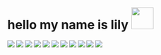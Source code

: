 <!---
lxren/lxren is a ✨ special ✨ repository because its `README.md` (this file) appears on your GitHub profile.
You can click the Preview link to take a look at your changes.
--->
# hello my name is lily <img src="https://github.com/lxren/lxren/assets/167150651/d0fa398d-1f80-4265-8566-35e29bff3551" width="50px">

<p>
  <img src ="https://img.shields.io/badge/Keras-D00000?style=flat-square&logo=keras&logoColor=white">
  <img src ="https://img.shields.io/badge/PyTorch-EE4C2C?style=flat-square&logo=pytorch&logoColor=white">
  <img src ="https://img.shields.io/badge/Git-F05032?style=flat-square&logo=git&logoColor=white">
  <img src ="https://img.shields.io/badge/HTML5-E34F26?style=flat-square&logo=html5&logoColor=white">
  <img src ="https://img.shields.io/badge/TensorFlow-FF6F00?style=flat-square&logo=tensorflow&logoColor=white">
  <img src ="https://img.shields.io/badge/JavaScript-f7df1e?style=flat-square&logo=javascript&logoColor=white">
  <img src ="https://img.shields.io/badge/OpenCV-%23white.svg?style=flat-square&logo=opencv&logoColor=white">
  <img src ="https://img.shields.io/badge/Python-14354C?style=flat-square&logo=python&logoColor=white">
  <img src ="https://img.shields.io/badge/ScikitLearn-3499cd?style=flat-square&logo=scikitlearn&logoColor=white">
  <img src ="https://img.shields.io/badge/CSS3-264de4?style=flat-square&logo=css3&logoColor=white">
  <img src ="https://img.shields.io/badge/Pandas-130654?style=flat-square&logo=pandas&logoColor=white">
</p>
  
  
<!--- ![white-cat-cat-oi](https://github.com/lxren/lxren/assets/167150651/d0fa398d-1f80-4265-8566-35e29bff3551) --->
